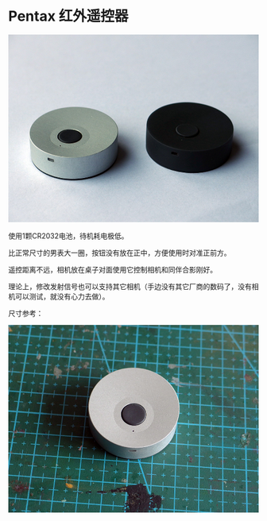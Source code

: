 # Pentax 红外遥控器


![遥控器，Pentax MX-1拍摄](images/pentax-remote-1.jpg)

使用1颗CR2032电池，待机耗电极低。

比正常尺寸的男表大一圈，按钮没有放在正中，方便使用时对准正前方。

遥控距离不远，相机放在桌子对面使用它控制相机和同伴合影刚好。

理论上，修改发射信号也可以支持其它相机（手边没有其它厂商的数码了，没有相机可以测试，就没有心力去做）。

尺寸参考：

![遥控器尺寸](images/pentax-remote-2.jpg)